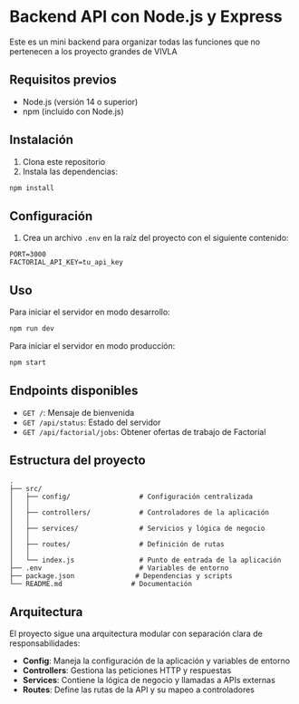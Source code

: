 # Backend API con Node.js y Express

Este es un mini backend para organizar todas las funciones que no pertenecen a los proyecto grandes de VIVLA

## Requisitos previos

- Node.js (versión 14 o superior)
- npm (incluido con Node.js)

## Instalación

1. Clona este repositorio
2. Instala las dependencias:
```bash
npm install
```

## Configuración

1. Crea un archivo `.env` en la raíz del proyecto con el siguiente contenido:
```
PORT=3000
FACTORIAL_API_KEY=tu_api_key
```

## Uso

Para iniciar el servidor en modo desarrollo:
```bash
npm run dev
```

Para iniciar el servidor en modo producción:
```bash
npm start
```

## Endpoints disponibles

- `GET /`: Mensaje de bienvenida
- `GET /api/status`: Estado del servidor
- `GET /api/factorial/jobs`: Obtener ofertas de trabajo de Factorial

## Estructura del proyecto

```
.
├── src/
│   ├── config/                 # Configuración centralizada
│   │   
│   ├── controllers/            # Controladores de la aplicación
│   │   
│   ├── services/               # Servicios y lógica de negocio
│   │  
│   ├── routes/                 # Definición de rutas
│   │    
│   └── index.js                # Punto de entrada de la aplicación
├── .env                        # Variables de entorno
├── package.json               # Dependencias y scripts
└── README.md                 # Documentación
```

## Arquitectura

El proyecto sigue una arquitectura modular con separación clara de responsabilidades:

- **Config**: Maneja la configuración de la aplicación y variables de entorno
- **Controllers**: Gestiona las peticiones HTTP y respuestas
- **Services**: Contiene la lógica de negocio y llamadas a APIs externas
- **Routes**: Define las rutas de la API y su mapeo a controladores


